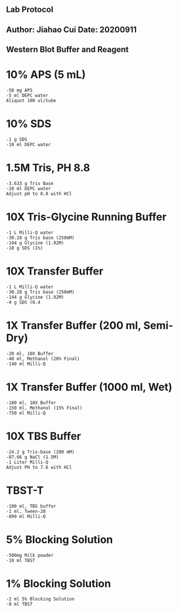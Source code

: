 Lab Protocol
---
Author: Jiahao Cui
Date: 20200911
---
Western Blot Buffer and Reagent
---
# 10% APS (5 mL)
	-50 mg APS
	-5 ml DEPC water
	Aliquot 100 ul/tube
# 10% SDS
	-1 g SDS
	-10 ml DEPC water
# 1.5M Tris, PH 8.8
	-3.633 g Tris Base
	-20 ml DEPC water
	Adjust pH to 8.8 with HCl
# 10X Tris-Glycine Running Buffer
	-1 L Milli-Q water
	-30.28 g Tris base (250mM)
	-144 g Glycine (1.92M)
	-10 g SDS (1%)
# 10X Transfer Buffer
	-1 L Milli-Q water
	-30.28 g Tris base (250mM)
	-144 g Glycine (1.92M)
	-4 g SDS (0.4
# 1X Transfer Buffer (200 ml, Semi-Dry)
	-20 ml, 10X Buffer
	-40 ml, Methanol (20% Final)
	-140 ml Milli-Q
# 1X Transfer Buffer (1000 ml, Wet)
	-100 ml, 10X Buffer
	-150 ml, Methanol (15% Final)
	-750 ml Milli-Q
# 10X TBS Buffer
	-24.2 g Tris-base (200 mM)
	-87.66 g NaCl (1.5M)
	-1 Liter Milli-Q
	Adjust PH to 7.6 with HCl
# TBST-T
	-100 ml, TBS buffer
	-1 ml, Tween-20
	-899 ml Milli-Q
# 5% Blocking Solution
	-500mg Milk powder
	-10 ml TBST
# 1% Blocking Solution
	-2 ml 5% Blocking Solution
	-8 ml TBST